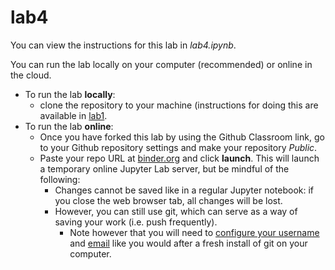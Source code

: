 # lab4

You can view the instructions for this lab in *lab4.ipynb*.

You can run the lab locally on your computer (recommended) or online in the cloud.

- To run the lab **locally**:
  - clone the repository to your machine (instructions for doing this are available in [lab1](https://github.com/geog-464/lab1).
- To run the lab **online**:
  - Once you have forked this lab by using the Github Classroom link, go to your Github repository settings and make your repository *Public*.
  - Paste your repo URL at [binder.org](https://mybinder.org/) and click **launch**. This will launch a temporary online Jupyter Lab server, but be mindful of the following:
    - Changes cannot be saved like in a regular Jupyter notebook: if you close the web browser tab, all changes will be lost.
    - However, you can still use git, which can serve as a way of saving your work (i.e. push frequently).
      - Note however that you will need to [configure your username](https://docs.github.com/en/get-started/getting-started-with-git/setting-your-username-in-git#setting-your-git-username-for-every-repository-on-your-computer) and [email](https://docs.github.com/en/account-and-profile/setting-up-and-managing-your-github-user-account/managing-email-preferences/setting-your-commit-email-address#setting-your-email-address-for-every-repository-on-your-computer) like you would after a fresh install of git on your computer.
